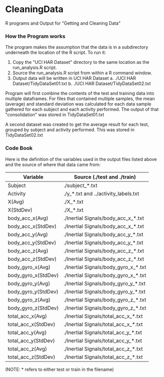 # CleaningData
R programs and Output for "Getting and Cleaning Data"

### How the Program works
The program makes the assumption that the data is in a subdirectory
underneath the location of the R script. To run it:

1. Copy the "UCI HAR Dataset" directory to the same location as the 
   run_analysis.R script.
2. Source the run_analysis.R script from within a R command window.
3. Output data will be written in UCI HAR Dataset
   a. ./UCI HAR Dataset/TidyDataSet01.txt
   b. ./UCI HAR Dataset/TidyDataSet02.txt

Program will first combine the contents of the test and training data
into multiple dataframes. For files that contained multiple samples,
the mean (average) and standard deviation was calculated for each
data sample gathered for each subject and each activity performed.
The output of that "consolidation" was stored in TidyDataSet01.txt

A second dataset was created to get the average result for each test,
grouped by subject and activity performed. This was stored in 
TidyDataSet02.txt

### Code Book
Here is the definition of the variables used in the output files
listed above and the source of where that data came from:

  Variable | Source (./test and ./train)
  ---------|----------------------------
  Subject | ./subject_\*.txt
  Activity | ./y_\*.txt and ../activity_labels.txt
  X(Avg) | ./X_\*.txt
  X(StdDev) | ./X_\*.txt
  body_acc_x(Avg) | ./Inertial Signals/body_acc_x_*.txt
  body_acc_x(StdDev) | ./Inertial Signals/body_acc_x_*.txt
  body_acc_y(Avg) | ./Inertial Signals/body_acc_y_*.txt
  body_acc_y(StdDev) | ./Inertial Signals/body_acc_y_*.txt
  body_acc_z(Avg) | ./Inertial Signals/body_acc_z_*.txt
  body_acc_z(StdDev) | ./Inertial Signals/body_acc_z_*.txt
  body_gyro_x(Avg) | ./Inertial Signals/body_gyro_x_*.txt
  body_gyro_x(StdDev) | ./Inertial Signals/body_gyro_x_*.txt
  body_gyro_y(Avg) | ./Inertial Signals/body_gyro_y_*.txt
  body_gyro_y(StdDev) | ./Inertial Signals/body_gyro_y_*.txt
  body_gyro_z(Avg) | ./Inertial Signals/body_gyro_z_*.txt
  body_gyro_z(StdDev) | ./Inertial Signals/body_gyro_z_*.txt
  total_acc_x(Avg) | ./Inertial Signals/total_acc_x_*.txt
  total_acc_x(StdDev) | ./Inertial Signals/total_acc_x_*.txt
  total_acc_y(Avg) | ./Inertial Signals/total_acc_y_*.txt
  total_acc_y(StdDev) | ./Inertial Signals/total_acc_y_*.txt
  total_acc_z(Avg) | ./Inertial Signals/total_acc_z_*.txt
  total_acc_z(StdDev) | ./Inertial Signals/total_acc_z_*.txt

(NOTE: * refers to either test or train in the filename)
  
